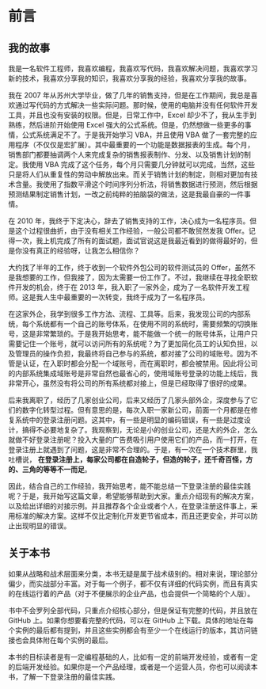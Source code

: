 # 前言

## 我的故事

我是一名软件工程师，我喜欢编程，我喜欢写代码，我喜欢解决问题，我喜欢学习新的技术，我喜欢分享我的知识，我喜欢分享我的经验，我喜欢分享我的故事。

我在 2007 年从苏州大学毕业，做了几年的销售支持，但是在工作期间，我总是喜欢通过写代码的方式解决一些实际问题。那时候，使用的电脑并没有任何软件开发工具，并且也没有安装的权限。但是，日常工作中，Excel
却少不了，我从生手到熟练，然后进阶开始使用 Excel 强大的公式系统。但是，仍然想做一些更多的事情，公式系统满足不了。于是我开始学习
VBA，并且使用 VBA 做了一套完整的应用程序（不仅仅是宏扩展）。其中最重要的一个功能是数据报表的生成。每个月，销售部门都要抽调两个人来完成复杂的销售报表制作、分发、以及销售计划的制定。我使用
VBA
完成了这个任务，每个月只需要几分钟就可以完成，当然，这些只是将人们从重复性的劳动中解放出来。而关于销售计划的制定，则相对更加有技术含量。我使用了指数平滑这个时间序列分析法，将销售数据进行预测，然后根据预测结果制定销售计划，一改之前纯粹的拍脑袋的做法，这是我最自豪的一件事情。

在 2010 年，我终于下定决心，辞去了销售支持的工作，决心成为一名程序员。但是这个过程很曲折，由于没有相关工作经验，一般公司都不敢贸然发我
Offer。记得一次，我上机完成了所有的面试题，面试官说这是我最近看到的做得最好的，但是你没有真正的经验呀，让我怎么相信你？

大约找了半年的工作，终于收到一个软件外包公司的软件测试员的 Offer，虽然不是我想要的工作，但我接了，因为太需要一份工作了。不过，我继续在寻找全职软件开发的机会，终于在
2013 年，我入职了一家外企，成为了一名软件开发工程师。这是我人生中最重要的一次转变，我终于成为了一名程序员。

在这家外企，我学到很多工作方法、流程、工具等。后来，我发现公司的内部系统，每个系统都有一个自己的账号体系，在使用不同的系统时，需要频繁的切换账号，这是非常繁琐的。于是我开始思考，能不能做一个统一的账号体系，让用户只需要记住一个账号，就可以访问所有的系统呢？为了更加简化员工的认知负担，以及管理员的操作负担，我最终将自己参与的系统，都对接了公司的域账号。因为不管是认证，在入职时都会分配一个域账号，而在离职时，都会被禁用。因此将公司的内部系统集成域账号是非常自然也最省心的，使用域账号登录的功能上线后，我非常开心，虽然没有将公司的所有系统都对接上，但是已经取得了很好的成果。

后来我离职了，经历了几家创业公司，后来又经历了几家头部外企，深度参与了它们的数字化转型过程。但有意思的是，每次入职一家新公司，前面一个月都是在修复系统中的登录注册问题。这其中，有一些是明显的编码错误，有一些是过度设计，搞得不必要地复杂了。我观察到，无论是小的创业公司，还是大的外企，怎么就做不好登录注册呢？投入大量的广告费吸引用户使用它们的产品，而一打开，在登录注册上就遇到了问题，这是非常不合理的。于是，有一次在一个技术群里，我吐槽说，
**在登录注册上，每家公司都在自造轮子，但造的轮子，还千奇百怪，方的、三角的等等不一而足**。

因此，结合自己的工作经验，我开始思考，能不能总结一下登录注册的最佳实践呢？于是，我开始写这篇文章，希望能够帮助到大家。重点介绍现有的解决方案，以及给出详细的对接示例。并且推荐各个企业或者个人，在登录注册这件事上，采用标准的解决方案。这样不仅比定制化开发更节省成本，而且还更安全，并可以防止出现明显的错误。

## 关于本书

如果从战略和战术层面来分类，本书无疑是属于战术级别的。相对来说，理论部分偏少，而实战部分丰富。对于每一个例子，都不仅有详细的代码实例，而且有真实的在线运行着的产品（对于不便展示的企业产品，也会提供一个简略的个人版）。

书中不会罗列全部代码，只重点介绍核心部分，但是保证有完整的代码，并且放在 GitHub 上。如果你想要看完整的代码，可以在 GitHub
上下载。具体的地址在每个实例的最后都有提到，并且这些实例都会有至少一个在线运行的版本，其访问链接也会具体附在每个实例的最后。

本书的目标读者是有一定编程基础的人，比如有一定的前端开发经验，或者有一定的后端开发经验。如果你是一个产品经理，或者是一个运营人员，你也可以阅读本书，了解一下登录注册的最佳实践。
